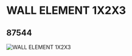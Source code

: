 # WALL ELEMENT 1X2X3
## 87544
![WALL ELEMENT 1X2X3](https://lc-www-live-s.legocdn.com/media/bricks/5/2/4585429.jpg)